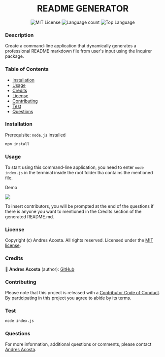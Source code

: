 <h1 align="center"> README GENERATOR </h1>

<div align="center"> 

![MIT License](https://img.shields.io/apm/l/atomic-design-ui.svg?) ![Language count](https://img.shields.io/github/languages/count/acosta-andres-r/trip-planner) ![Top Language](https://img.shields.io/github/languages/top/acosta-andres-r/trip-planner) 
</div>


### Description

Create a command-line application that dynamically generates a professional README markdown file from user's input using the Inquirer package.


### Table of Contents

* [Installation](#installation)
* [Usage](#usage)
* [Credits](#credits)
* [License](#license)
* [Contributing](#contributing)
* [Test](#test)
* [Questions](#questions)


### Installation

Prerequisite: `node.js` installed

```sh
npm install
```


### Usage

To start using this command-line application, you need to enter `node index.js` in the terminal inside the root folder tha contains the mentioned file.

Demo

![](demo/readme-generator-demo.gif)

To insert contributors, you will be prompted at the end of the questions if there is anyone you want to mentioned in the Credits section of the generated README.md.



### License

Copyright (c) Andres Acosta. All rights reserved.
Licensed under the [MIT license](LICENSE.md).


### Credits



👤 **Andres Acosta** (author): [GitHub](https://github.com/acosta-andres-r)
### Contributing

Please note that this project is released with a [Contributor Code of Conduct](CODE_OF_CONDUCT.md). By participating in this project you agree to abide by its terms.

### Test

```sh
node index.js
```

### Questions

 For more information, additional questions or comments, please contact [Andres Acosta](https://github.com/acosta-andres-r).
